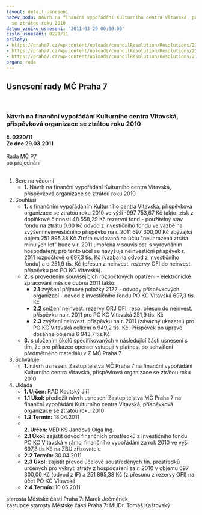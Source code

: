 ```yaml
---
layout: detail_usneseni
nazev_bodu: Návrh na finanční vypořádání Kulturního centra Vltavská, příspěvková organizace
  se ztrátou roku 2010
datum_vzniku_usneseni: '2011-03-29 00:00:00'
cislo_usneseni: 0220/11
prilohy:
- https://praha7.cz/wp-content/uploads/councilResolution/Resolutions/21805/16-11-z_-_vypo%c5%99%c3%a1d%c3%a1n%c3%ad_ztr%c3%a1ty_2010_-_vltavsk%c3%a1.doc
- https://praha7.cz/wp-content/uploads/councilResolution/Resolutions/21805/16-11-zp%c5%afsob_finan%c4%8dn%c3%adho_vypo%c5%99%c3%a1d%c3%a1n%c3%ad_ztr%c3%a1ty.jpg
- https://praha7.cz/wp-content/uploads/councilResolution/Resolutions/21805/16-11-n%c3%a1vrh_na_vypo%c5%99%c3%a1d%c3%a1n%c3%ad_ztr%c3%a1ty.jpg
organ: rada
---
```

<div id="ucUsn_pList" class="usn">
	<span><h2>Usnesení rady MČ Praha 7 </h2>
<br></span><div class="standBody">
<span><h3>Návrh na finanční vypořádání Kulturního centra Vltavská, příspěvková organizace se ztrátou roku 2010</h3></span><div class="center">
		<strong>č. 0220/11</strong><br>
	</div>
<div class="center">
		<strong>Ze dne 29.03.2011</strong><br><br>
	</div>Rada MČ P7<br> po projednání<br><br><ol>
<li>Bere na vědomí<ul><li>
<strong>1.</strong> Návrh na finanční vypořádání Kulturního centra Vltavská, příspěvková organizace se ztrátou roku 2010</li></ul>
</li>
<li>Souhlasí<ul>
<li>
<strong>1.</strong> s finančním vypořádáním Kulturního centra Vltavská, příspěvková organizace se ztrátou roku 2010 ve výši -997 753,67 Kč takto:                                                     zisk z doplňkové činnosti                                             48 558,29 Kč                       rezervní fond - použitelný stav fondu na ztrátu                    0,00 Kč                  odvod z investičního fondu ve vazbě na zvýšení neinvestičního příspěvku na r. 2011                                                                            697 300,00 Kč                          zbývající objem                                                           251 895,38 Kč                         Ztráta evidovaná na účtu "neuhrazená ztráta minulých let" bude v r. 2011 umořena v souvislosti s vyrovnáním hospodaření; pro tento účel se navyšuje neinvestiční příspěvek r. 2011 rozpočtově o 697,3 tis. Kč (vazba na odvod z investičního fondu) a o 251,9 tis. Kč (přesun z neinvest. rezervy OFI do neinvest. příspěvku pro PO KC Vltavská).</li>
<li>
<strong>2.</strong> s provedením souvisejících rozpočtových opatření - elektronické zpracování měsíce dubna 2011 takto:<ul>
<li>
<strong>2.1</strong> zvýšení příjmové položky 2122 - odvody příspěvkových organizací - odvod z investičního fondu  PO KC Vltavská 697,3 tis. Kč</li>
<li>
<strong>2.2</strong> snížení neinvest. rezervy ORJ OFI, resp. přesun do neinvest. příspěvku na r. 2011 pro PO KC Vltavská 251,9 tis. Kč</li>
<li>
<strong>2.3</strong> zvýšení neinvest. příspěvku na r. 2011 (závazný ukazatel) pro PO KC Vltavská  celkem o 949,2 tis. Kč. Příspěvek po úpravě dosáhne objemu  6 943,7 tis.Kč</li>
</ul>
</li>
<li>
<strong>3.</strong> s uložením úkolů specifikovaných v následující části usnesení s tím, že pro příkazce operací vstupují v platnost po schválení předmětného materiálu v Z MČ Praha 7</li>
</ul>
</li>
<li>Schvaluje<ul><li>
<strong>1.</strong> návrh usnesení Zastupitelstva MČ Praha 7 na finanční vypořádání Kulturního centra Vltavská, příspěvková organizace se ztrátou roku 2010</li></ul>
</li>
<li>Ukládá<ul>
<li>
<strong>1. Určen: </strong>RAD Koutský Jiří</li>
<li>
<strong>1.1 Úkol: </strong>předložit návrh usnesení Zastupitelstva MČ Praha 7 na finanční vypořádání Kulturního centra Vltavská, příspěvková organizace se ztrátou roku 2010</li>
<li>
<strong>1.2 Termín: </strong>18.04.2011</li>
<li>
<strong><br>2. Určen: </strong>VED KS Jandová Olga Ing.</li>
<li>
<strong>2.1 Úkol: </strong>zajistit odvod finančních prostředků z Investičního fondu PO KC Vltavská v rámci finančního vypořádání za rok 2010 ve výši 697,3 tis Kč na ZBÚ zřizovatele</li>
<li>
<strong>2.2 Termín: </strong>30.04.2011</li>
<li>
<strong>2.3 Úkol: </strong>zajistit převod účelově soustředěných fin. prostředků určených pro vykrytí ztráty z hospodaření za r. 2010 v objemu 697 300,00 Kč (odvod z IF) a 251 895,38 Kč (z přesunu z rezervy OFI) na účet  PO KC Vltavská </li>
<li>
<strong>2.4 Termín: </strong>10.05.2011</li>
</ul>
</li>
</ol>starosta Městské části Praha 7: Marek Ječmének<br>zástupce starosty Městské části Praha 7: MUDr. Tomáš Kaštovský 
</div>
</div>